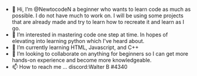 - 👋 Hi, I’m @NewtocodeN a beginner who wants to learn code as much as possible. I do not have much to work on. I will be using some projects that are already made and try to learn how to recreate it and learn as I go.
- 👀 I’m interested in mastering code one step at time. In hopes of elevating into learning python which I've heard about.  
- 🌱 I’m currently learning HTML, Javascript, and C++
- 💞️ I’m looking to collaborate on anything for beginners so I can get more hands-on experience and become more knowledgeable.
- 📫 How to reach me ... discord:Walter B #4340

<!---
NewtocodeN/NewtocodeN is a ✨ special ✨ repository because its `README.md` (this file) appears on your GitHub profile.
You can click the Preview link to take a look at your changes.
--->
